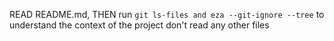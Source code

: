 READ README.md, THEN run `git ls-files and eza --git-ignore --tree` to understand the context of the project don't read any other files
